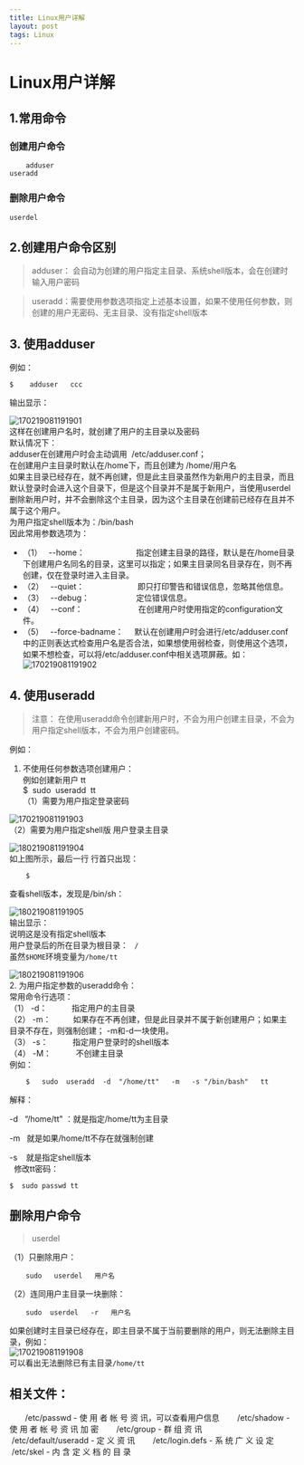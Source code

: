 ```yaml
---
title: Linux用户详解
layout: post
tags: Linux
---
```

# Linux用户详解
## 1.常用命令
 ### 创建用户命令
	
        adduser
	useradd
 ### 删除用户命令
	userdel
## 2.创建用户命令区别
> adduser： 会自动为创建的用户指定主目录、系统shell版本，会在创建时输入用户密码

>useradd：需要使用参数选项指定上述基本设置，如果不使用任何参数，则创建的用户无密码、无主目录、没有指定shell版本

## 3. 使用adduser
例如：

	$    adduser   ccc
	
输出显示：  

![170219081191901](http://p1vuoao0b.bkt.clouddn.com/JekyllWriter/170219081191901.jpg)  
这样在创建用户名时，就创建了用户的主目录以及密码  
默认情况下：  
adduser在创建用户时会主动调用  /etc/adduser.conf；  
在创建用户主目录时默认在/home下，而且创建为 /home/用户名    
如果主目录已经存在，就不再创建，但是此主目录虽然作为新用户的主目录，而且默认登录时会进入这个目录下，但是这个目录并不是属于新用户，当使用userdel删除新用户时，并不会删除这个主目录，因为这个主目录在创建前已经存在且并不属于这个用户。  
为用户指定shell版本为：/bin/bash  
因此常用参数选项为：  
* （1）   --home：                       指定创建主目录的路径，默认是在/home目录下创建用户名同名的目录，这里可以指定；如果主目录同名目录存在，则不再创建，仅在登录时进入主目录。  
* （2）   --quiet：                        即只打印警告和错误信息，忽略其他信息。  
* （3）   --debug：                     定位错误信息。  
* （4）   --conf：                         在创建用户时使用指定的configuration文件。  
* （5）   --force-badname：     默认在创建用户时会进行/etc/adduser.conf中的正则表达式检查用户名是否合法，如果想使用弱检查，则使用这个选项，如果不想检查，可以将/etc/adduser.conf中相关选项屏蔽。如：  
![170219081191902](http://p1vuoao0b.bkt.clouddn.com/JekyllWriter/170219081191902.jpg)  
## 4. 使用useradd  

> 注意： 在使用useradd命令创建新用户时，不会为用户创建主目录，不会为用户指定shell版本，不会为用户创建密码。  

例如：    
1. 不使用任何参数选项创建用户：  
例如创建新用户 tt   
$  sudo  useradd  tt  
（1）需要为用户指定登录密码  
    
![170219081191903](http://p1vuoao0b.bkt.clouddn.com/JekyllWriter/170219081191903.jpg)  
（2）需要为用户指定shell版  用户登录主目录  
    
![180219081191904](http://p1vuoao0b.bkt.clouddn.com/JekyllWriter/180219081191904.jpg)  
如上图所示，最后一行 行首只出现：  

        $  
查看shell版本，发现是/bin/sh：  
       
![180219081191905](http://p1vuoao0b.bkt.clouddn.com/JekyllWriter/180219081191905.jpg)  
输出显示：  
说明这是没有指定shell版本  
用户登录后的所在目录为根目录： ` /`  
虽然`$HOME`环境变量为`/home/tt`  
      
![180219081191906](http://p1vuoao0b.bkt.clouddn.com/JekyllWriter/180219081191906.jpg)  
2. 为用户指定参数的useradd命令：  
常用命令行选项：  
   （1） -d：           指定用户的主目录  
   （2） -m：          如果存在不再创建，但是此目录并不属于新创建用户；如果主目录不存在，则强制创建； -m和-d一块使用。  
   （3） -s：           指定用户登录时的shell版本  
   （4） -M：           不创建主目录  
例如： 
    
		$   sudo  useradd  -d  "/home/tt"   -m   -s "/bin/bash"   tt  
	
解释：  
         
-d   “/home/tt" ：就是指定/home/tt为主目录  
    
-m   就是如果/home/tt不存在就强制创建  
    
-s    就是指定shell版本  
 
修改tt密码：
      
    $  sudo passwd tt  
## 删除用户命令
> userdel  

（1）只删除用户：

		sudo   userdel   用户名
（2）连同用户主目录一块删除：  

		sudo  userdel   -r   用户名  

如果创建时主目录已经存在，即主目录不属于当前要删除的用户，则无法删除主目录，例如：  
      ![170219081191908](http://p1vuoao0b.bkt.clouddn.com/JekyllWriter/170219081191908.jpg)   
可以看出无法删除已有主目录`/home/tt`  

## 相关文件：
       /etc/passwd - 使 用 者 帐 号 资 讯，可以查看用户信息
       /etc/shadow - 使 用 者 帐 号 资 讯 加 密
       /etc/group - 群 组 资 讯
       /etc/default/useradd - 定 义 资 讯
       /etc/login.defs - 系 统 广 义 设 定
       /etc/skel - 内 含 定 义 档 的 目 录